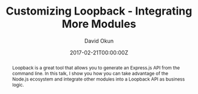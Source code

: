 ---
title: "Customizing Loopback - Integrating More Modules"
abstract: Loopback is a great tool that allows you to generate an Express.js API from the command line. In this talk, I show you how you can take advantage of the Node.js ecosystem and integrate other modules into a Loopback API as business logic.
date: 2017-02-21T00:00:00Z
author: David Okun
geo: Austin, TX, USA
location: Webinar
slide_url: https://speakerdeck.com/dokun1/customizing-loopback-integrating-more-modules
---
